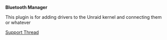 **Bluetooth Manager**

This plugin is for adding drivers to the Unraid kernel and connecting them or whatever

[Support Thread](https://forums.unraid.net/topic/)